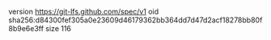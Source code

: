 version https://git-lfs.github.com/spec/v1
oid sha256:d84300fef305a0e23609d46179362bb364dd7d47d2acf18278bb80f8b9e6e3ff
size 116

